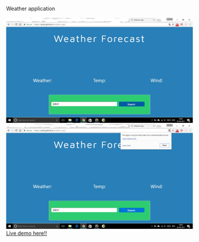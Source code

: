 Weather application
<br>
<br>
<img src="Screenshot (18)_LI.jpg"/>
<br>
<img src="Screenshot (19)_LI.jpg"/>
<br>
<a href="https://sailok.github.io/weather-app/" target="_blank">Live demo here!!</a>

